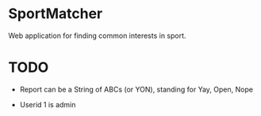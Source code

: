 # SportMatcher

Web application for finding common interests in sport.

# TODO

 -  Report can be a String of ABCs (or YON), standing for Yay, Open, Nope

 - Userid 1 is admin